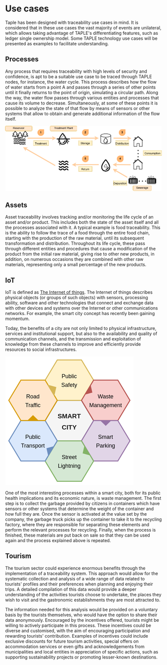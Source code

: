 # Use cases

Taple has been designed with traceability use cases in mind. It is considered that in these use cases the vast majority of events are unilateral, which allows taking advantage of TAPLE's differentiating features, such as ledger single ownership model. Some TAPLE technology use cases will be presented as examples to facilitate understanding.

## Processes

Any process that requires traceability with high levels of security and confidence, is apt to be a suitable use case to be traced through TAPLE nodes, for instance, the water cycle. This process describes how the flow of water starts from a point A and passes through a series of other points until it finally returns to the point of origin, simulating a circular path. Along the way, the water flow passes through various entities and processes that cause its volume to decrease. Simultaneously, at some of these points it is possible to analyze the state of that flow by means of sensors or other systems that allow to obtain and generate additional information of the flow itself.

![Diagram Water cycle](../img/water_cycle.png)

## Assets

Asset traceability involves tracking and/or monitoring the life cycle of an asset and/or product. This includes both the state of the asset itself and all the processes associated with it. A typical example is food traceability. This is the ability to follow the trace of a food through the entire food chain, starting with the production of the raw material, until its subsequent transformation and distribution. Throughout its life cycle, these pass through different entities and procedures that cause a modification of the product from the initial raw material, giving rise to other new products, in addition, on numerous occasions they are combined with other raw materials, representing only a small percentage of the new products.

## IoT

IoT is defined as [The Internet of things](https://en.wikipedia.org/wiki/Internet_of_things). The Internet of things describes physical objects (or groups of such objects) with sensors, processing ability, software and other technologies that connect and exchange data with other devices and systems over the Internet or other communications networks. For example, the smart city concept has recently been gaining momentum. 

Today, the benefits of a city are not only limited to physical infrastructure, services and institutional support, but also to the availability and quality of communication channels, and the transmission and exploitation of knowledge from these channels to improve and efficiently provide resources to social infrastructures. 

![Top case uses Smart Cities](../img/smart_city_top_use_cases.png)

One of the most interesting processes within a smart city, both for its public health implications and its economic nature, is waste management. The first step is to collect the garbage provided by citizens in containers which have sensors or other systems that determine the weight of the container and how full they are. Once the sensor is activated at the value set by the company, the garbage truck picks up the container to take it to the recycling factory, where they are responsible for separating these elements and perform the relevant processes for recycling. Finally, when the process is finished, these materials are put back on sale so that they can be used again and the process explained above is repeated. 

## Tourism

The tourism sector could experience enormous benefits through the implementation of a traceability system. This approach would allow for the systematic collection and analysis of a wide range of data related to tourists' profiles and their preferences when planning and enjoying their trips. A detailed compilation of this data would provide a deeper understanding of the activities tourists choose to undertake, the places they wish to visit and the gastronomic establishments they are most attracted to.

The information needed for this analysis would be provided on a voluntary basis by the tourists themselves, who would have the option to share their data anonymously. Encouraged by the incentives offered, tourists might be willing to actively participate in this process. These incentives could be diverse and customised, with the aim of encouraging participation and rewarding tourists' contribution. Examples of incentives could include exclusive discounts for future tourism activities, special offers on accommodation services or even gifts and acknowledgements from municipalities and local entities in appreciation of specific actions, such as supporting sustainability projects or promoting lesser-known destinations.
